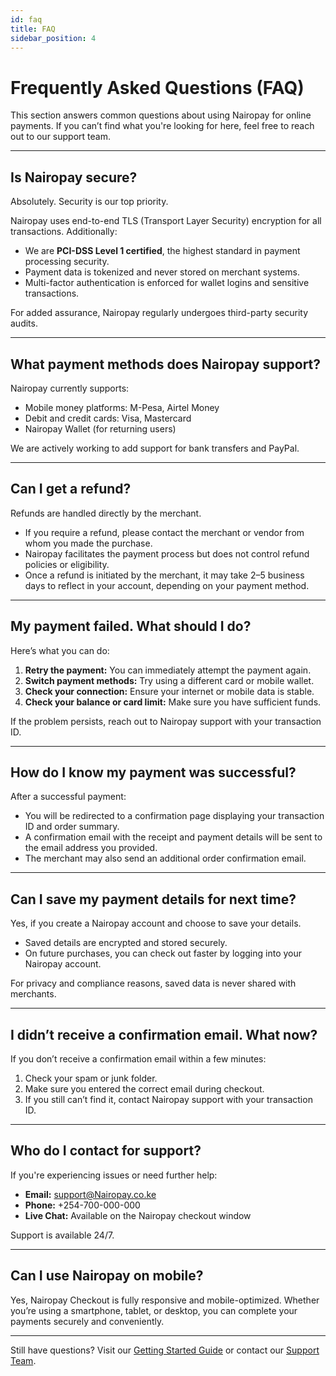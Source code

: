 ```yaml
---
id: faq
title: FAQ
sidebar_position: 4
---
```


# Frequently Asked Questions (FAQ)

This section answers common questions about using Nairopay for online payments. If you can’t find what you're looking for here, feel free to reach out to our support team.

---

## Is Nairopay secure?

Absolutely. Security is our top priority.

Nairopay uses end-to-end TLS (Transport Layer Security) encryption for all transactions. Additionally:

- We are **PCI-DSS Level 1 certified**, the highest standard in payment processing security.
- Payment data is tokenized and never stored on merchant systems.
- Multi-factor authentication is enforced for wallet logins and sensitive transactions.

For added assurance, Nairopay regularly undergoes third-party security audits.

---

## What payment methods does Nairopay support?

Nairopay currently supports:

- Mobile money platforms: M-Pesa, Airtel Money
- Debit and credit cards: Visa, Mastercard
- Nairopay Wallet (for returning users)

We are actively working to add support for bank transfers and PayPal.

---

## Can I get a refund?

Refunds are handled directly by the merchant.

- If you require a refund, please contact the merchant or vendor from whom you made the purchase.
- Nairopay facilitates the payment process but does not control refund policies or eligibility.
- Once a refund is initiated by the merchant, it may take 2–5 business days to reflect in your account, depending on your payment method.

---

## My payment failed. What should I do?

Here’s what you can do:

1. **Retry the payment:** You can immediately attempt the payment again.
2. **Switch payment methods:** Try using a different card or mobile wallet.
3. **Check your connection:** Ensure your internet or mobile data is stable.
4. **Check your balance or card limit:** Make sure you have sufficient funds.

If the problem persists, reach out to Nairopay support with your transaction ID.

---

## How do I know my payment was successful?

After a successful payment:

- You will be redirected to a confirmation page displaying your transaction ID and order summary.
- A confirmation email with the receipt and payment details will be sent to the email address you provided.
- The merchant may also send an additional order confirmation email.

---

## Can I save my payment details for next time?

Yes, if you create a Nairopay account and choose to save your details.

- Saved details are encrypted and stored securely.
- On future purchases, you can check out faster by logging into your Nairopay account.

For privacy and compliance reasons, saved data is never shared with merchants.

---

## I didn’t receive a confirmation email. What now?

If you don’t receive a confirmation email within a few minutes:

1. Check your spam or junk folder.
2. Make sure you entered the correct email during checkout.
3. If you still can’t find it, contact Nairopay support with your transaction ID.

---

## Who do I contact for support?

If you're experiencing issues or need further help:

- **Email:** support@Nairopay.co.ke  
- **Phone:** +254-700-000-000  
- **Live Chat:** Available on the Nairopay checkout window

Support is available 24/7.

---

## Can I use Nairopay on mobile?

Yes, Nairopay Checkout is fully responsive and mobile-optimized. Whether you’re using a smartphone, tablet, or desktop, you can complete your payments securely and conveniently.

---

Still have questions? Visit our [Getting Started Guide](/docs/user-guide/getting-started) or contact our [Support Team](mailto:support@Nairopay.co.ke).
